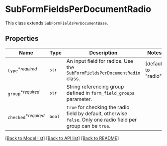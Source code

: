 # SubFormFieldsPerDocumentRadio

This class extends `SubFormFieldsPerDocumentBase`.

## Properties

| Name | Type | Description | Notes |
| ---- | ---- | ----------- | ----- |
| `type`<sup>*_required_</sup> | ```str``` |  An input field for radios. Use the `SubFormFieldsPerDocumentRadio` class.  |  [default to "radio"] |
| `group`<sup>*_required_</sup> | ```str``` |  String referencing group defined in `form_field_groups` parameter.  |  |
| `checked`<sup>*_required_</sup> | ```bool``` |  `true` for checking the radio field by default, otherwise `false`. Only one radio field per group can be `true`.  |  |


[[Back to Model list]](../README.md#documentation-for-models) [[Back to API list]](../README.md#documentation-for-api-endpoints) [[Back to README]](../README.md)


